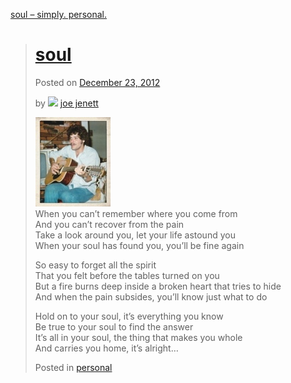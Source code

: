 [soul – simply. personal.](https://simply.personal.jenett.org/soul/)

> # [soul](https://simply.personal.jenett.org/soul/ "Permalink to soul")
> 
> Posted on [December 23, 2012](https://simply.personal.jenett.org/soul/ "10:30 am")
> 
> by ![](https://secure.gravatar.com/avatar/0bf0445b4e4b39f830b186b7e23195a1?s=40&d=identicon&r=pg) [joe jenett](https://simply.personal.jenett.org/author/admin/ "View all posts by joe jenett")
> 
> ![soul](/images/soul.jpg)  
> When you can’t remember where you come from  
> And you can’t recover from the pain  
> Take a look around you, let your life astound you  
> When your soul has found you, you’ll be fine again
> 
> So easy to forget all the spirit  
> That you felt before the tables turned on you  
> But a fire burns deep inside a broken heart that tries to hide  
> And when the pain subsides, you’ll know just what to do
> 
> Hold on to your soul, it’s everything you know  
> Be true to your soul to find the answer  
> It’s all in your soul, the thing that makes you whole  
> And carries you home, it’s alright…
> 
> Posted in [personal](https://simply.personal.jenett.org/category/personal/)